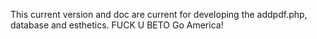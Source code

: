 This current version and doc are current for developing the addpdf.php, database and esthetics.
FUCK U BETO
Go America!
